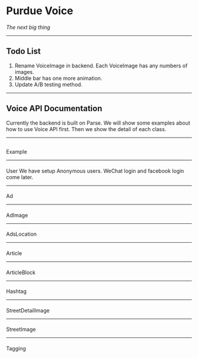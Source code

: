 # Purdue Voice
*The next big thing*

---
## Todo List
1. Rename VoiceImage in backend. Each VoiceImage has any numbers of images.
2. Middle bar has one more animation.
3. Update A/B testing method.

---
## Voice API Documentation
Currently the backend is built on Parse. We will show some examples about how to use Voice API first. Then we show the detail of each class.

---
##
Example

---
####
User
We have setup Anonymous users. WeChat login and facebook login come later.

---
####
Ad

---
####
AdImage


---
####
AdsLocation

---
####
Article

---
####
ArticleBlock


---
####
Hashtag


---
####
StreetDetailImage


---
####
StreetImage


---
####
Tagging









